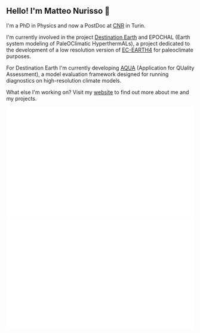 ## Hello! I'm Matteo Nurisso 👋

I'm a PhD in Physics and now a PostDoc at [CNR](https://www.isac.cnr.it/en/users/matteo-nurisso) in Turin.

I'm currently involved in the project [Destination Earth](https://destination-earth.eu/) and EPOCHAL (Earth system modeling of PaleOClimatic HyperthermALs), a project dedicated to the development of a low resolution version of [EC-EARTH4](https://ec-earth.org/) for paleoclimate purposes.

For Destination Earth I'm currently developing [AQUA](https://github.com/DestinE-Climate-DT/AQUA) (Application for QUality Assessment), a model evaluation framework designed for running diagnostics on high-resolution climate models.

What else I'm working on? Visit my [website](https://mnurisso.github.io/) to find out more about me and my projects.

![Stats Overview](https://raw.githubusercontent.com/mnurisso/github-stats-transparent/output/generated/overview.svg)
![Most Used Languages](https://raw.githubusercontent.com/mnurisso/github-stats-transparent/output/generated/languages.svg)
